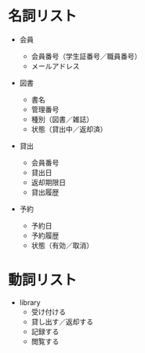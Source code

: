 # 名詞リスト
- 会員
  - 会員番号（学生証番号／職員番号）
  - メールアドレス

- 図書
  - 書名
  - 管理番号
  - 種別（図書／雑誌）
  - 状態（貸出中／返却済）

- 貸出
  - 会員番号
  - 貸出日
  - 返却期限日
  - 貸出履歴

- 予約
  - 予約日
  - 予約履歴
  - 状態（有効／取消）



# 動詞リスト
- library
  + 受け付ける
  + 貸し出す／返却する
  + 記録する
  + 閲覧する
